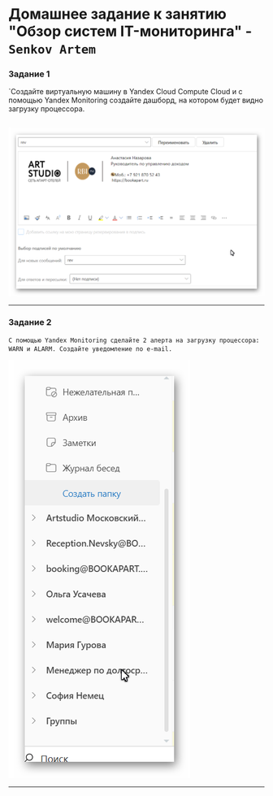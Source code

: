 # Домашнее задание к занятию "Обзор систем IT-мониторинга" - `Senkov Artem`



### Задание 1

`Создайте виртуальную машину в Yandex Cloud Compute Cloud и с помощью Yandex Monitoring создайте дашборд, на котором будет видно загрузку процессора.
```
```

![screen 1](https://github.com/artem-senkov/8-03-hw/blob/main/img/yanmon1.png)



---

### Задание 2

`С помощью Yandex Monitoring сделайте 2 алерта на загрузку процессора: WARN и ALARM. Создайте уведомление по e-mail.`

![screen 1](https://github.com/artem-senkov/8-03-hw/blob/main/img/yanmon2.png)


---


